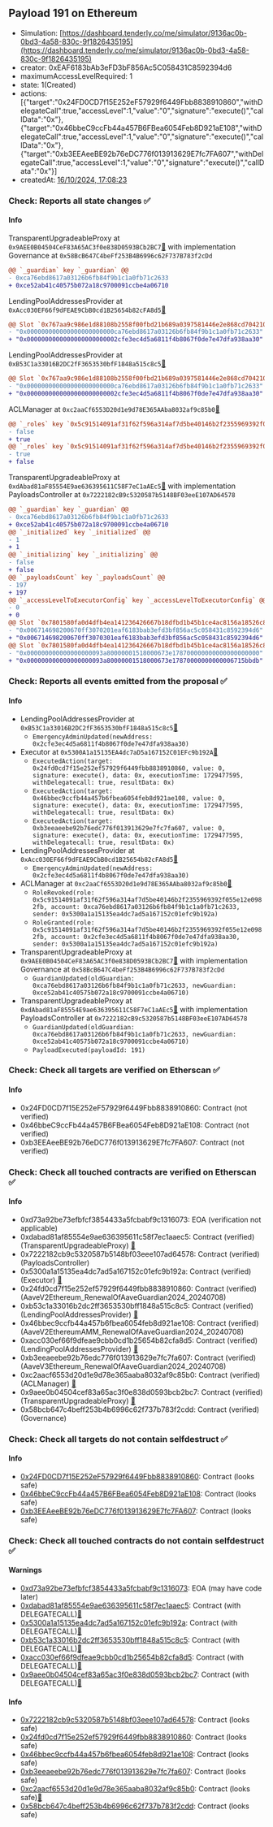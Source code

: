 ## Payload 191 on Ethereum

- Simulation: [https://dashboard.tenderly.co/me/simulator/9136ac0b-0bd3-4a58-830c-9f1826435195](https://dashboard.tenderly.co/me/simulator/9136ac0b-0bd3-4a58-830c-9f1826435195)
- creator: 0xEAF6183bAb3eFD3bF856Ac5C058431C8592394d6
- maximumAccessLevelRequired: 1
- state: 1(Created)
- actions: [{"target":"0x24FD0CD7f15E252eF57929f6449Fbb8838910860","withDelegateCall":true,"accessLevel":1,"value":"0","signature":"execute()","callData":"0x"},{"target":"0x46bbeC9ccFb44a457B6FBea6054Feb8D921aE108","withDelegateCall":true,"accessLevel":1,"value":"0","signature":"execute()","callData":"0x"},{"target":"0xb3EEAeeBE92b76eDC776f013913629E7fc7FA607","withDelegateCall":true,"accessLevel":1,"value":"0","signature":"execute()","callData":"0x"}]
- createdAt: [16/10/2024, 17:08:23](https://etherscan.io/tx/0x9ecda448e0b991a39c92e3852902ab8945f5b65cc1843ac6cab52782b6dcf367)

### Check: Reports all state changes :white_check_mark:

#### Info


TransparentUpgradeableProxy at `0x9AEE0B04504CeF83A65AC3f0e838D0593BCb2BC7`[:ghost:](https://github.com/bgd-labs/aave-address-book "GovernanceV3Ethereum.GOVERNANCE") with implementation Governance at `0x58BcB647C4beFf253B4B6996c62F737B783f2cDd`
```diff
@@ `_guardian` key `_guardian` @@
- 0xca76ebd8617a03126b6fb84f9b1c1a0fb71c2633
+ 0xce52ab41c40575b072a18c9700091ccbe4a06710
```

LendingPoolAddressesProvider at `0xAcc030EF66f9dFEAE9CbB0cd1B25654b82cFA8d5`[:ghost:](https://github.com/bgd-labs/aave-address-book "AaveV2EthereumAMM.POOL_ADDRESSES_PROVIDER")
```diff
@@ Slot `0x767aa9c986e1d88108b2558f00fbd21b689a0397581446e2e868cd70421026cc` @@
- "0x000000000000000000000000ca76ebd8617a03126b6fb84f9b1c1a0fb71c2633"
+ "0x0000000000000000000000002cfe3ec4d5a6811f4b8067f0de7e47dfa938aa30"
```

LendingPoolAddressesProvider at `0xB53C1a33016B2DC2fF3653530bfF1848a515c8c5`[:ghost:](https://github.com/bgd-labs/aave-address-book "AaveV2Ethereum.POOL_ADDRESSES_PROVIDER")
```diff
@@ Slot `0x767aa9c986e1d88108b2558f00fbd21b689a0397581446e2e868cd70421026cc` @@
- "0x000000000000000000000000ca76ebd8617a03126b6fb84f9b1c1a0fb71c2633"
+ "0x0000000000000000000000002cfe3ec4d5a6811f4b8067f0de7e47dfa938aa30"
```

ACLManager at `0xc2aaCf6553D20d1e9d78E365AAba8032af9c85b0`[:ghost:](https://github.com/bgd-labs/aave-address-book "AaveV3Ethereum.ACL_MANAGER")
```diff
@@ `_roles` key `0x5c91514091af31f62f596a314af7d5be40146b2f2355969392f055e12e0982fb.members.0x2cfe3ec4d5a6811f4b8067f0de7e47dfa938aa30` @@
- false
+ true
@@ `_roles` key `0x5c91514091af31f62f596a314af7d5be40146b2f2355969392f055e12e0982fb.members.0xca76ebd8617a03126b6fb84f9b1c1a0fb71c2633` @@
- true
+ false
```

TransparentUpgradeableProxy at `0xdAbad81aF85554E9ae636395611C58F7eC1aAEc5`[:ghost:](https://github.com/bgd-labs/aave-address-book "GovernanceV3Ethereum.PAYLOADS_CONTROLLER") with implementation PayloadsController at `0x7222182cB9c5320587b5148BF03eeE107AD64578`
```diff
@@ `_guardian` key `_guardian` @@
- 0xca76ebd8617a03126b6fb84f9b1c1a0fb71c2633
+ 0xce52ab41c40575b072a18c9700091ccbe4a06710
@@ `_initialized` key `_initialized` @@
- 1
+ 1
@@ `_initializing` key `_initializing` @@
- false
+ false
@@ `_payloadsCount` key `_payloadsCount` @@
- 197
+ 197
@@ `_accessLevelToExecutorConfig` key `_accessLevelToExecutorConfig` @@
- 0
+ 0
@@ Slot `0x7801580fa0d4dfb4ea141236426667b18dfbd1b45b1ce4ac8156a18526c8a275` @@
- "0x006714698200670ff3070201eaf6183bab3efd3bf856ac5c058431c8592394d6"
+ "0x006714698200670ff3070301eaf6183bab3efd3bf856ac5c058431c8592394d6"
@@ Slot `0x7801580fa0d4dfb4ea141236426667b18dfbd1b45b1ce4ac8156a18526c8a276` @@
- "0x000000000000000000093a80000001518000673e178700000000000000000000"
+ "0x000000000000000000093a80000001518000673e17870000000000006715bbdb"
```


### Check: Reports all events emitted from the proposal :white_check_mark:

#### Info

- LendingPoolAddressesProvider at `0xB53C1a33016B2DC2fF3653530bfF1848a515c8c5`[:ghost:](https://github.com/bgd-labs/aave-address-book "AaveV2Ethereum.POOL_ADDRESSES_PROVIDER")
  - `EmergencyAdminUpdated(newAddress: 0x2cfe3ec4d5a6811f4b8067f0de7e47dfa938aa30)`
- Executor at `0x5300A1a15135EA4dc7aD5a167152C01EFc9b192A`[:ghost:](https://github.com/bgd-labs/aave-address-book "AaveV2Ethereum.POOL_ADMIN, AaveV2EthereumAMM.POOL_ADMIN, AaveV3Ethereum.ACL_ADMIN, AaveV3EthereumEtherFi.ACL_ADMIN, AaveV3EthereumLido.ACL_ADMIN, GovernanceV3Ethereum.EXECUTOR_LVL_1")
  - `ExecutedAction(target: 0x24fd0cd7f15e252ef57929f6449fbb8838910860, value: 0, signature: execute(), data: 0x, executionTime: 1729477595, withDelegatecall: true, resultData: 0x)`
  - `ExecutedAction(target: 0x46bbec9ccfb44a457b6fbea6054feb8d921ae108, value: 0, signature: execute(), data: 0x, executionTime: 1729477595, withDelegatecall: true, resultData: 0x)`
  - `ExecutedAction(target: 0xb3eeaeebe92b76edc776f013913629e7fc7fa607, value: 0, signature: execute(), data: 0x, executionTime: 1729477595, withDelegatecall: true, resultData: 0x)`
- LendingPoolAddressesProvider at `0xAcc030EF66f9dFEAE9CbB0cd1B25654b82cFA8d5`[:ghost:](https://github.com/bgd-labs/aave-address-book "AaveV2EthereumAMM.POOL_ADDRESSES_PROVIDER")
  - `EmergencyAdminUpdated(newAddress: 0x2cfe3ec4d5a6811f4b8067f0de7e47dfa938aa30)`
- ACLManager at `0xc2aaCf6553D20d1e9d78E365AAba8032af9c85b0`[:ghost:](https://github.com/bgd-labs/aave-address-book "AaveV3Ethereum.ACL_MANAGER")
  - `RoleRevoked(role: 0x5c91514091af31f62f596a314af7d5be40146b2f2355969392f055e12e0982fb, account: 0xca76ebd8617a03126b6fb84f9b1c1a0fb71c2633, sender: 0x5300a1a15135ea4dc7ad5a167152c01efc9b192a)`
  - `RoleGranted(role: 0x5c91514091af31f62f596a314af7d5be40146b2f2355969392f055e12e0982fb, account: 0x2cfe3ec4d5a6811f4b8067f0de7e47dfa938aa30, sender: 0x5300a1a15135ea4dc7ad5a167152c01efc9b192a)`
- TransparentUpgradeableProxy at `0x9AEE0B04504CeF83A65AC3f0e838D0593BCb2BC7`[:ghost:](https://github.com/bgd-labs/aave-address-book "GovernanceV3Ethereum.GOVERNANCE") with implementation Governance at `0x58BcB647C4beFf253B4B6996c62F737B783f2cDd`
  - `GuardianUpdated(oldGuardian: 0xca76ebd8617a03126b6fb84f9b1c1a0fb71c2633, newGuardian: 0xce52ab41c40575b072a18c9700091ccbe4a06710)`
- TransparentUpgradeableProxy at `0xdAbad81aF85554E9ae636395611C58F7eC1aAEc5`[:ghost:](https://github.com/bgd-labs/aave-address-book "GovernanceV3Ethereum.PAYLOADS_CONTROLLER") with implementation PayloadsController at `0x7222182cB9c5320587b5148BF03eeE107AD64578`
  - `GuardianUpdated(oldGuardian: 0xca76ebd8617a03126b6fb84f9b1c1a0fb71c2633, newGuardian: 0xce52ab41c40575b072a18c9700091ccbe4a06710)`
  - `PayloadExecuted(payloadId: 191)`

### Check: Check all targets are verified on Etherscan :white_check_mark:

#### Info

- 0x24FD0CD7f15E252eF57929f6449Fbb8838910860: Contract (not verified) 
- 0x46bbeC9ccFb44a457B6FBea6054Feb8D921aE108: Contract (not verified) 
- 0xb3EEAeeBE92b76eDC776f013913629E7fc7FA607: Contract (not verified) 

### Check: Check all touched contracts are verified on Etherscan :white_check_mark:

#### Info

- 0xd73a92be73efbfcf3854433a5fcbabf9c1316073: EOA (verification not applicable)
- 0xdabad81af85554e9ae636395611c58f7ec1aaec5: Contract (verified) (TransparentUpgradeableProxy) [:ghost:](https://github.com/bgd-labs/aave-address-book "GovernanceV3Ethereum.PAYLOADS_CONTROLLER")
- 0x7222182cb9c5320587b5148bf03eee107ad64578: Contract (verified) (PayloadsController) 
- 0x5300a1a15135ea4dc7ad5a167152c01efc9b192a: Contract (verified) (Executor) [:ghost:](https://github.com/bgd-labs/aave-address-book "AaveV2Ethereum.POOL_ADMIN, AaveV2EthereumAMM.POOL_ADMIN, AaveV3Ethereum.ACL_ADMIN, AaveV3EthereumEtherFi.ACL_ADMIN, AaveV3EthereumLido.ACL_ADMIN, GovernanceV3Ethereum.EXECUTOR_LVL_1")
- 0x24fd0cd7f15e252ef57929f6449fbb8838910860: Contract (verified) (AaveV2Ethereum_RenewalOfAaveGuardian2024_20240708) 
- 0xb53c1a33016b2dc2ff3653530bff1848a515c8c5: Contract (verified) (LendingPoolAddressesProvider) [:ghost:](https://github.com/bgd-labs/aave-address-book "AaveV2Ethereum.POOL_ADDRESSES_PROVIDER")
- 0x46bbec9ccfb44a457b6fbea6054feb8d921ae108: Contract (verified) (AaveV2EthereumAMM_RenewalOfAaveGuardian2024_20240708) 
- 0xacc030ef66f9dfeae9cbb0cd1b25654b82cfa8d5: Contract (verified) (LendingPoolAddressesProvider) [:ghost:](https://github.com/bgd-labs/aave-address-book "AaveV2EthereumAMM.POOL_ADDRESSES_PROVIDER")
- 0xb3eeaeebe92b76edc776f013913629e7fc7fa607: Contract (verified) (AaveV3Ethereum_RenewalOfAaveGuardian2024_20240708) 
- 0xc2aacf6553d20d1e9d78e365aaba8032af9c85b0: Contract (verified) (ACLManager) [:ghost:](https://github.com/bgd-labs/aave-address-book "AaveV3Ethereum.ACL_MANAGER")
- 0x9aee0b04504cef83a65ac3f0e838d0593bcb2bc7: Contract (verified) (TransparentUpgradeableProxy) [:ghost:](https://github.com/bgd-labs/aave-address-book "GovernanceV3Ethereum.GOVERNANCE")
- 0x58bcb647c4beff253b4b6996c62f737b783f2cdd: Contract (verified) (Governance) 

### Check: Check all targets do not contain selfdestruct :white_check_mark:

#### Info

- [0x24FD0CD7f15E252eF57929f6449Fbb8838910860](https://etherscan.io/address/0x24FD0CD7f15E252eF57929f6449Fbb8838910860): Contract (looks safe)
- [0x46bbeC9ccFb44a457B6FBea6054Feb8D921aE108](https://etherscan.io/address/0x46bbeC9ccFb44a457B6FBea6054Feb8D921aE108): Contract (looks safe)
- [0xb3EEAeeBE92b76eDC776f013913629E7fc7FA607](https://etherscan.io/address/0xb3EEAeeBE92b76eDC776f013913629E7fc7FA607): Contract (looks safe)

### Check: Check all touched contracts do not contain selfdestruct :white_check_mark:

#### Warnings

- [0xd73a92be73efbfcf3854433a5fcbabf9c1316073](https://etherscan.io/address/0xd73a92be73efbfcf3854433a5fcbabf9c1316073): EOA (may have code later)
- [0xdabad81af85554e9ae636395611c58f7ec1aaec5](https://etherscan.io/address/0xdabad81af85554e9ae636395611c58f7ec1aaec5): Contract (with DELEGATECALL)[:ghost:](https://github.com/bgd-labs/aave-address-book "GovernanceV3Ethereum.PAYLOADS_CONTROLLER")
- [0x5300a1a15135ea4dc7ad5a167152c01efc9b192a](https://etherscan.io/address/0x5300a1a15135ea4dc7ad5a167152c01efc9b192a): Contract (with DELEGATECALL)[:ghost:](https://github.com/bgd-labs/aave-address-book "AaveV2Ethereum.POOL_ADMIN, AaveV2EthereumAMM.POOL_ADMIN, AaveV3Ethereum.ACL_ADMIN, AaveV3EthereumEtherFi.ACL_ADMIN, AaveV3EthereumLido.ACL_ADMIN, GovernanceV3Ethereum.EXECUTOR_LVL_1")
- [0xb53c1a33016b2dc2ff3653530bff1848a515c8c5](https://etherscan.io/address/0xb53c1a33016b2dc2ff3653530bff1848a515c8c5): Contract (with DELEGATECALL)[:ghost:](https://github.com/bgd-labs/aave-address-book "AaveV2Ethereum.POOL_ADDRESSES_PROVIDER")
- [0xacc030ef66f9dfeae9cbb0cd1b25654b82cfa8d5](https://etherscan.io/address/0xacc030ef66f9dfeae9cbb0cd1b25654b82cfa8d5): Contract (with DELEGATECALL)[:ghost:](https://github.com/bgd-labs/aave-address-book "AaveV2EthereumAMM.POOL_ADDRESSES_PROVIDER")
- [0x9aee0b04504cef83a65ac3f0e838d0593bcb2bc7](https://etherscan.io/address/0x9aee0b04504cef83a65ac3f0e838d0593bcb2bc7): Contract (with DELEGATECALL)[:ghost:](https://github.com/bgd-labs/aave-address-book "GovernanceV3Ethereum.GOVERNANCE")

#### Info

- [0x7222182cb9c5320587b5148bf03eee107ad64578](https://etherscan.io/address/0x7222182cb9c5320587b5148bf03eee107ad64578): Contract (looks safe)
- [0x24fd0cd7f15e252ef57929f6449fbb8838910860](https://etherscan.io/address/0x24fd0cd7f15e252ef57929f6449fbb8838910860): Contract (looks safe)
- [0x46bbec9ccfb44a457b6fbea6054feb8d921ae108](https://etherscan.io/address/0x46bbec9ccfb44a457b6fbea6054feb8d921ae108): Contract (looks safe)
- [0xb3eeaeebe92b76edc776f013913629e7fc7fa607](https://etherscan.io/address/0xb3eeaeebe92b76edc776f013913629e7fc7fa607): Contract (looks safe)
- [0xc2aacf6553d20d1e9d78e365aaba8032af9c85b0](https://etherscan.io/address/0xc2aacf6553d20d1e9d78e365aaba8032af9c85b0): Contract (looks safe)[:ghost:](https://github.com/bgd-labs/aave-address-book "AaveV3Ethereum.ACL_MANAGER")
- [0x58bcb647c4beff253b4b6996c62f737b783f2cdd](https://etherscan.io/address/0x58bcb647c4beff253b4b6996c62f737b783f2cdd): Contract (looks safe)

